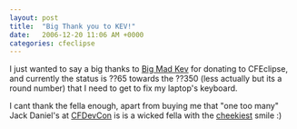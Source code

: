 ```yaml
---
layout: post
title:  "Big Thank you to KEV!"
date:   2006-12-20 11:06 AM +0000
categories: cfeclipse
---
```

I just wanted to say a big thanks to <a href="http://inner-rhythm.co.uk/blog/">Big Mad Kev</a> for donating to CFEclipse, and currently the status is ??65 towards the ??350 (less actually but its a round number) that I need to get to fix my laptop's keyboard.

I cant thank the fella enough, apart from buying me that "one too many" Jack Daniel's at <a href="http://cfdevcon.com/">CFDevCon</a> is is a wicked fella with the <a href="http://www.flickr.com/photos/markdrew/293646325/">cheekiest</a> smile :)